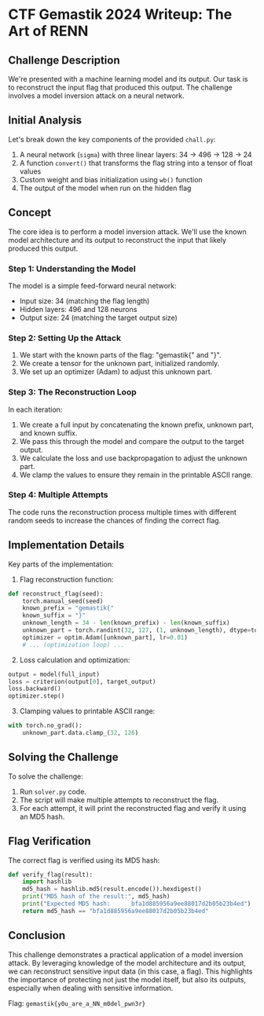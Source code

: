 # CTF Gemastik 2024 Writeup: The Art of RENN

## Challenge Description

We're presented with a machine learning model and its output. Our task is to reconstruct the input flag that produced this output. The challenge involves a model inversion attack on a neural network.

## Initial Analysis

Let's break down the key components of the provided `chall.py`:

1. A neural network (`sigma`) with three linear layers: 34 -> 496 -> 128 -> 24
2. A function `convert()` that transforms the flag string into a tensor of float values
3. Custom weight and bias initialization using `wb()` function
4. The output of the model when run on the hidden flag

## Concept

The core idea is to perform a model inversion attack. We'll use the known model architecture and its output to reconstruct the input that likely produced this output.

### Step 1: Understanding the Model

The model is a simple feed-forward neural network:
- Input size: 34 (matching the flag length)
- Hidden layers: 496 and 128 neurons
- Output size: 24 (matching the target output size)

### Step 2: Setting Up the Attack

1. We start with the known parts of the flag: "gemastik{" and "}".
2. We create a tensor for the unknown part, initialized randomly.
3. We set up an optimizer (Adam) to adjust this unknown part.

### Step 3: The Reconstruction Loop

In each iteration:
1. We create a full input by concatenating the known prefix, unknown part, and known suffix.
2. We pass this through the model and compare the output to the target output.
3. We calculate the loss and use backpropagation to adjust the unknown part.
4. We clamp the values to ensure they remain in the printable ASCII range.

### Step 4: Multiple Attempts

The code runs the reconstruction process multiple times with different random seeds to increase the chances of finding the correct flag.

## Implementation Details

Key parts of the implementation:

1. Flag reconstruction function:

```python
def reconstruct_flag(seed):
    torch.manual_seed(seed)
    known_prefix = "gemastik{"
    known_suffix = "}"
    unknown_length = 34 - len(known_prefix) - len(known_suffix)
    unknown_part = torch.randint(32, 127, (1, unknown_length), dtype=torch.float32, requires_grad=True)
    optimizer = optim.Adam([unknown_part], lr=0.01)
    # ... (optimization loop) ...
```

2. Loss calculation and optimization:

```python
output = model(full_input)
loss = criterion(output[0], target_output)
loss.backward()
optimizer.step()
```

3. Clamping values to printable ASCII range:

```python
with torch.no_grad():
    unknown_part.data.clamp_(32, 126)
```

## Solving the Challenge

To solve the challenge:

1. Run `solver.py` code.
2. The script will make multiple attempts to reconstruct the flag.
3. For each attempt, it will print the reconstructed flag and verify it using an MD5 hash.

## Flag Verification

The correct flag is verified using its MD5 hash:

```python
def verify_flag(result):
    import hashlib
    md5_hash = hashlib.md5(result.encode()).hexdigest()
    print("MD5 hash of the result:", md5_hash)
    print("Expected MD5 hash:      bfa1d885956a9ee88017d2b05b23b4ed")
    return md5_hash == "bfa1d885956a9ee88017d2b05b23b4ed"
```

## Conclusion

This challenge demonstrates a practical application of a model inversion attack. By leveraging knowledge of the model architecture and its output, we can reconstruct sensitive input data (in this case, a flag). This highlights the importance of protecting not just the model itself, but also its outputs, especially when dealing with sensitive information.

Flag: `gemastik{y0u_are_a_NN_m0del_pwn3r}`